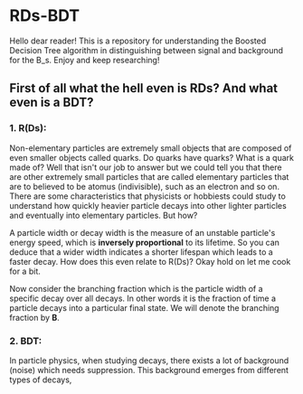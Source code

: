# RDs-BDT
Hello dear reader! This is a repository for understanding the Boosted Decision Tree algorithm in distinguishing between signal and background for the B_s. Enjoy and keep researching!

## First of all what the hell even is RDs? And what even is a BDT?
### 1. R(Ds):
Non-elementary particles are extremely small objects that are composed of even smaller objects called quarks. Do quarks have quarks? What is a quark made of? Well that isn't our  job to answer but we could tell you that there are other extremely small particles that are called elementary particles that are to believed to be atomus (indivisible), such as an electron and so on. There are some characteristics that physicists or hobbiests could study to understand how quickly heavier particle decays into other lighter particles and eventually into elementary particles. But how?

A particle width or decay width is the measure of an unstable particle's energy speed, which is **inversely proportional** to its lifetime. So you can deduce that a wider width indicates a shorter lifespan which leads to a faster decay. How does this even relate to R(Ds)? Okay hold on let me cook for a bit.

Now consider the branching fraction which is the particle width of a specific decay over all decays. In other words it is the fraction of time a particle decays into a particular final state. We will denote the branching fraction by **B**. 




### 2. BDT:
In particle physics, when studying decays, there exists a lot of background (noise) which needs suppression. This background emerges from different types of decays, 
